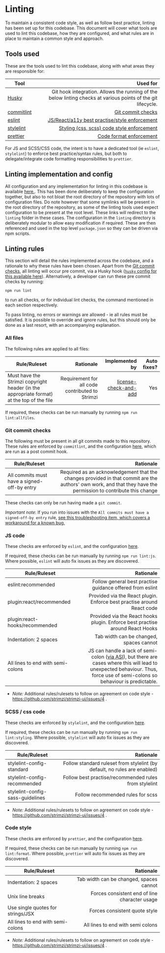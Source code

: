 <!--
 Copyright Strimzi authors.
 License: Apache License 2.0 (see the file LICENSE or http://apache.org/licenses/LICENSE-2.0.html).
-->

# Linting

To maintain a consistent code style, as well as follow best practice, linting has been set up for this codebase. This document will cover what tools are used to lint this codebase, how they are configured, and what rules are in place to maintain a common style and approach.

## Tools used

These are the tools used to lint this codebase, along with what areas they are responsible for:

| Tool                                       |                                                                                                     Used for |
| ------------------------------------------ | -----------------------------------------------------------------------------------------------------------: |
| [Husky](https://github.com/typicode/husky) | Git hook integration. Allows the running of the below linting checks at various points of the git lifecycle. |
| [commitlint](https://commitlint.js.org/)   |                                                                      [Git commit checks](#Git-commit-checks) |
| [eslint](https://eslint.org/)              |                                                    [JS/React/a11y best practise/style enforcement](#JS-code) |
| [stylelint](https://stylelint.io/)         |                                               [Styling (css, scss) code style enforcement](#scss-/-css-code) |
| [prettier](https://prettier.io/)           |                                                                       [Code format enforcement](#code-style) |

For JS and SCSS/CSS code, the intent is to have a dedicated tool (ie `eslint`, `stylelint`) to enforce best practice/syntax rules, but both to delegate/integrate code formatting responsibilities to `prettier`.

## Linting implementation and config

All configuration and any implementation for linting in this codebase is available [here.](../utils/linting). This has been done deliberately to keep the configuration together, but also to not bloat the root directory of the repository with lots of configuration files. Do note however that some symlinks will be present in the root directory of the repository, as some of the linting tools used expect configuration to be present at the root level. These links will redirect to the `linting` folder in these cases. The configuration in the `linting` directory is deliberately modular to allow easy modification if required. These are then referenced and used in the top level `package.json` so they can be driven via npm scripts.

## Linting rules

This section will detail the rules implemented across the codebase, and a rationale to why these rules have been chosen. Apart from the [Git commit checks](#Git-commit-checks), all linting will occur pre commit, via a Husky hook ([`husky` config for this available here](../utils/linting/husky.config.js)). Alternatively, a developer can run these pre commit checks by running:

```
npm run lint
```

to run all checks, or for individual lint checks, the command mentioned in each section respectively.

To pass linting, no errors or warnings are allowed - ie all rules must be satisfied. It is possible to override and ignore rules, but this should only be done as a last resort, with an accompanying explanation.

### All files

The following rules are applied to all files:

| Rule/Ruleset                                                                              |                                       Rationale |                                                         Implemented by | Auto fixes? |
| ----------------------------------------------------------------------------------------- | ----------------------------------------------: | ---------------------------------------------------------------------: | ----------: |
| Must have the Strimzi copyright header (in the appropriate format) at the top of the file | Requirement for all code contributed to Strimzi | [license-check-and-add](https://github.com/awjh/license-check-and-add) |         Yes |

If required, these checks can be run manually by running `npm run lint:allfiles`.

### Git commit checks

The following must be present in all git commits made to this repository. These rules are enforced by `commitlint`, and the configuration [here](../utils/linting/commitlint.config.js), which are run as a post commit hook.

| Rule/Ruleset                                |                                                                                                                                                      Rationale |
| ------------------------------------------- | -------------------------------------------------------------------------------------------------------------------------------------------------------------: |
| All commits must have a signed-off-by entry | Required as an acknowledgement that the changes provided in that commit are the authors' own work, and that they have the permission to contribute this change |

These checks can only be run having made a `git commit`.

_Important note_: If you run into issues with the `All commits must have a signed-off-by entry` rule, [see this troubleshooting item, which covers a workaround for a known bug.](../README.md#signed-off-by-reported-as-not-included-in-commit,-when-it-is-included)

### JS code

These checks are enforced by `eslint`, and the configuration [here](../utils/linting/eslint.config.js).

If required, these checks can be run manually by running `npm run lint:js`. Where possible, `eslint` will auto fix issues as they are discovered.

| Rule/Ruleset                      |                                                                                                                                                                                                                                             Rationale |
| --------------------------------- | ----------------------------------------------------------------------------------------------------------------------------------------------------------------------------------------------------------------------------------------------------: |
| eslint:recommended                |                                                                                                                                                                                             Follow general best practise guidance offered from eslint |
| plugin:react/recommended          |                                                                                                                                                                                Provided via the React plugin. Enforce best practise around React code |
| plugin:react-hooks/recommended    |                                                                                                                                                                         Provided via the React hooks plugin. Enforce best practise around React Hooks |
| Indentation: 2 spaces             |                                                                                                                                                                                                               Tab width can be changed, spaces cannot |
| All lines to end with semi-colons | JS can handle a lack of semi-colon ([via ASI](https://en.wikibooks.org/wiki/JavaScript/Automatic_semicolon_insertion)), but there are cases where this will lead to unexpected behaviour. Thus, force use of semi-colons so behaviour is predictable. |

- _Note:_ Additional rules/rulesets to follow on agreement on code style - https://github.com/strimzi/strimzi-ui/issues/4 .

### SCSS / css code

These checks are enforced by `stylelint`, and the configuration [here](../utils/linting/stylelint.config.js).

If required, these checks can be run manually by running `npm run lint:styling`. Where possible, `stylelint` will auto fix issues as they are discovered.

| Rule/Ruleset                     |                                                                 Rationale |
| -------------------------------- | ------------------------------------------------------------------------: |
| stylelint-config-standard        | Follow standard ruleset from stylelint (by default, no rules are enabled) |
| stylelint-config-recommended     |                     Follow best practise/recommended rules from stylelint |
| stylelint-config-sass-guidelines |                                         Follow recommended rules for scss |

- _Note:_ Additional rules/rulesets to follow on agreement on code style - https://github.com/strimzi/strimzi-ui/issues/4 .

### Code style

These checks are enforced by `prettier`, and the configuration [here](../utils/linting/prettier.config.js).

If required, these checks can be run manually by running `npm run lint:format`. Where possible, `prettier` will auto fix issues as they are discovered.

| Rule/Ruleset                      |                                     Rationale |
| --------------------------------- | --------------------------------------------: |
| Indentation: 2 spaces             |       Tab width can be changed, spaces cannot |
| Unix line breaks                  | Forces consistent end of line character usage |
| Use single quotes for strings/JSX |                 Forces consistent quote style |
| All lines to end with semi-colons |             All lines to end with semi colons |

- _Note:_ Additional rules/rulesets to follow on agreement on code style - https://github.com/strimzi/strimzi-ui/issues/4 .
